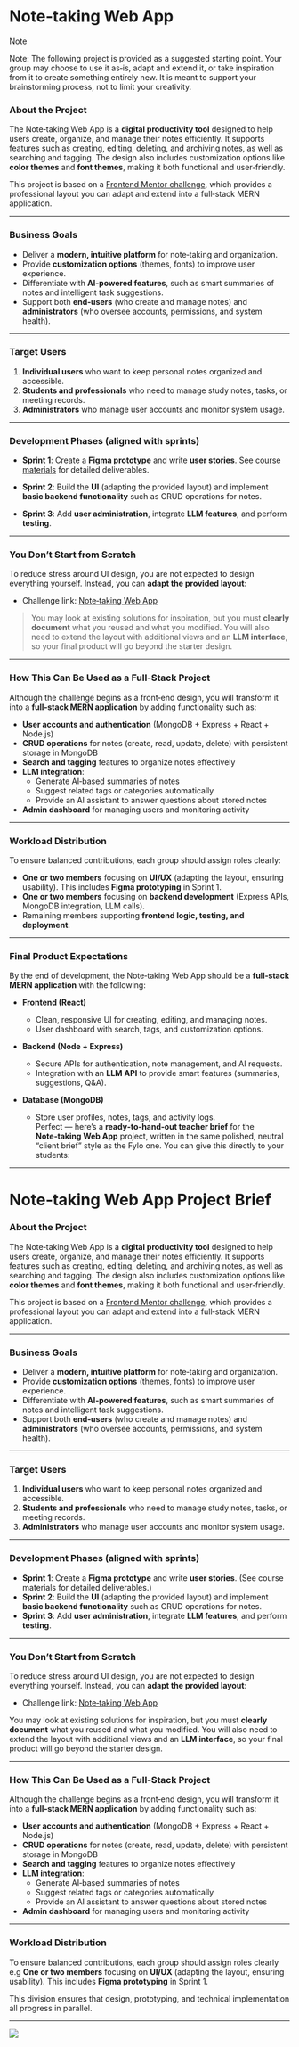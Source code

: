 # Note‑taking Web App

> [!NOTE]  
> Note: The following project is provided as a suggested starting point. Your group may choose to use it as‑is, adapt and extend it, or take inspiration from it to create something entirely new. It is meant to support your brainstorming process, not to limit your creativity.

### About the Project

The Note‑taking Web App is a **digital productivity tool** designed to help users create, organize, and manage their notes efficiently. It supports features such as creating, editing, deleting, and archiving notes, as well as searching and tagging. The design also includes customization options like **color themes** and **font themes**, making it both functional and user‑friendly.  

This project is based on a [Frontend Mentor challenge](https://www.frontendmentor.io/challenges/note-taking-web-app-773r7bUfOG), which provides a professional layout you can adapt and extend into a full‑stack MERN application.

---

### Business Goals

- Deliver a **modern, intuitive platform** for note‑taking and organization.  
- Provide **customization options** (themes, fonts) to improve user experience.  
- Differentiate with **AI‑powered features**, such as smart summaries of notes and intelligent task suggestions.  
- Support both **end‑users** (who create and manage notes) and **administrators** (who oversee accounts, permissions, and system health).  

---

### Target Users
1. **Individual users** who want to keep personal notes organized and accessible.  
2. **Students and professionals** who need to manage study notes, tasks, or meeting records.  
3. **Administrators** who manage user accounts and monitor system usage.  

---

### Development Phases (aligned with sprints)

- **Sprint 1**: Create a **Figma prototype** and write **user stories**. See [course materials](https://github.com/tx00-web-en/Project/blob/main/material/sprint1.md) for detailed deliverables.

- **Sprint 2**: Build the **UI** (adapting the provided layout) and implement **basic backend functionality** such as CRUD operations for notes.  
- **Sprint 3**: Add **user administration**, integrate **LLM features**, and perform **testing**.  

---

### You Don’t Start from Scratch
To reduce stress around UI design, you are not expected to design everything yourself. Instead, you can **adapt the provided layout**:

- Challenge link: [Note‑taking Web App](https://www.frontendmentor.io/challenges/note-taking-web-app-773r7bUfOG)  

> You may look at existing solutions for inspiration, but you must **clearly document** what you reused and what you modified. You will also need to extend the layout with additional views and an **LLM interface**, so your final product will go beyond the starter design.

---

### How This Can Be Used as a Full‑Stack Project
Although the challenge begins as a front‑end design, you will transform it into a **full‑stack MERN application** by adding functionality such as:

- **User accounts and authentication** (MongoDB + Express + React + Node.js)  
- **CRUD operations** for notes (create, read, update, delete) with persistent storage in MongoDB  
- **Search and tagging** features to organize notes effectively  
- **LLM integration**:  
  - Generate AI‑based summaries of notes  
  - Suggest related tags or categories automatically  
  - Provide an AI assistant to answer questions about stored notes  
- **Admin dashboard** for managing users and monitoring activity  

---

### Workload Distribution
To ensure balanced contributions, each group should assign roles clearly:  
- **One or two members** focusing on **UI/UX** (adapting the layout, ensuring usability). This includes **Figma prototyping** in Sprint 1.  
- **One or two members** focusing on **backend development** (Express APIs, MongoDB integration, LLM calls).  
- Remaining members supporting **frontend logic, testing, and deployment**.  

---

### Final Product Expectations
By the end of development, the Note‑taking Web App should be a **full‑stack MERN application** with the following:

- **Frontend (React)**  
  - Clean, responsive UI for creating, editing, and managing notes.  
  - User dashboard with search, tags, and customization options.  

- **Backend (Node + Express)**  
  - Secure APIs for authentication, note management, and AI requests.  
  - Integration with an **LLM API** to provide smart features (summaries, suggestions, Q&A).  

- **Database (MongoDB)**  
  - Store user profiles, notes, tags, and activity logs.  
Perfect — here’s a **ready‑to‑hand‑out teacher brief** for the **Note‑taking Web App** project, written in the same polished, neutral “client brief” style as the Fylo one. You can give this directly to your students:

---

# Note‑taking Web App Project Brief

### About the Project
The Note‑taking Web App is a **digital productivity tool** designed to help users create, organize, and manage their notes efficiently. It supports features such as creating, editing, deleting, and archiving notes, as well as searching and tagging. The design also includes customization options like **color themes** and **font themes**, making it both functional and user‑friendly.  

This project is based on a [Frontend Mentor challenge](https://www.frontendmentor.io/challenges/note-taking-web-app-773r7bUfOG), which provides a professional layout you can adapt and extend into a full‑stack MERN application.

---

### Business Goals
- Deliver a **modern, intuitive platform** for note‑taking and organization.  
- Provide **customization options** (themes, fonts) to improve user experience.  
- Differentiate with **AI‑powered features**, such as smart summaries of notes and intelligent task suggestions.  
- Support both **end‑users** (who create and manage notes) and **administrators** (who oversee accounts, permissions, and system health).  

---

### Target Users
1. **Individual users** who want to keep personal notes organized and accessible.  
2. **Students and professionals** who need to manage study notes, tasks, or meeting records.  
3. **Administrators** who manage user accounts and monitor system usage.  

---

### Development Phases (aligned with sprints)

- **Sprint 1**: Create a **Figma prototype** and write **user stories**. (See course materials for detailed deliverables.)  
- **Sprint 2**: Build the **UI** (adapting the provided layout) and implement **basic backend functionality** such as CRUD operations for notes.  
- **Sprint 3**: Add **user administration**, integrate **LLM features**, and perform **testing**.  

---

### You Don’t Start from Scratch
To reduce stress around UI design, you are not expected to design everything yourself. Instead, you can **adapt the provided layout**:

- Challenge link: [Note‑taking Web App](https://www.frontendmentor.io/challenges/note-taking-web-app-773r7bUfOG)  

You may look at existing solutions for inspiration, but you must **clearly document** what you reused and what you modified. You will also need to extend the layout with additional views and an **LLM interface**, so your final product will go beyond the starter design.

---

### How This Can Be Used as a Full‑Stack Project
Although the challenge begins as a front‑end design, you will transform it into a **full‑stack MERN application** by adding functionality such as:

- **User accounts and authentication** (MongoDB + Express + React + Node.js)  
- **CRUD operations** for notes (create, read, update, delete) with persistent storage in MongoDB  
- **Search and tagging** features to organize notes effectively  
- **LLM integration**:  
  - Generate AI‑based summaries of notes  
  - Suggest related tags or categories automatically  
  - Provide an AI assistant to answer questions about stored notes  
- **Admin dashboard** for managing users and monitoring activity  

---

### Workload Distribution

To ensure balanced contributions, each group should assign roles clearly e.g **One or two members** focusing on **UI/UX** (adapting the layout, ensuring usability). This includes **Figma prototyping** in Sprint 1.  

This division ensures that design, prototyping, and technical implementation all progress in parallel.

---

![](./fullsatck-new.png)